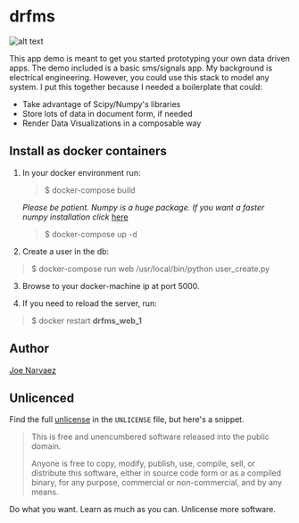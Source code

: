# drfms
![alt text](http://i.imgur.com/zJklqzQ.png "banner")


This app demo is meant to get you started prototyping your own data driven apps. The demo included is a basic sms/signals app. My background is electrical engineering. However, you could use this stack to model any system. I put this together because I needed a boilerplate that could:
 - Take advantage of Scipy/Numpy's libraries
 - Store lots of data in document form, if needed
 - Render Data Visualizations in a composable way


## Install as docker containers

1. In your docker environment run:
    > $ docker-compose build

    *Please be patient. Numpy is a huge package. If you want a faster numpy installation click* [here][np-link]

    >$ docker-compose up -d

2. Create a user in the db:
  > $ docker-compose run web /usr/local/bin/python user_create.py

3. Browse to your docker-machine ip at port 5000.

4. If you need to reload the server, run:
>$ docker restart **drfms_web_1**  


## Author

[Joe Narvaez][author-linkedin]

## Unlicenced

Find the full [unlicense][] in the `UNLICENSE` file, but here's a snippet.

>This is free and unencumbered software released into the public domain.
>
>Anyone is free to copy, modify, publish, use, compile, sell, or distribute this software, either in source code form or as a compiled binary, for any purpose, commercial or non-commercial, and by any means.

Do what you want. Learn as much as you can. Unlicense more software.

[unlicense]: http://unlicense.org/
[author-linkedin]: https://www.linkedin.com/in/joenarvaez
[np-link]: http://timstaley.co.uk/posts/how-to-pip-install-numpy-in-two-seconds-flat/
